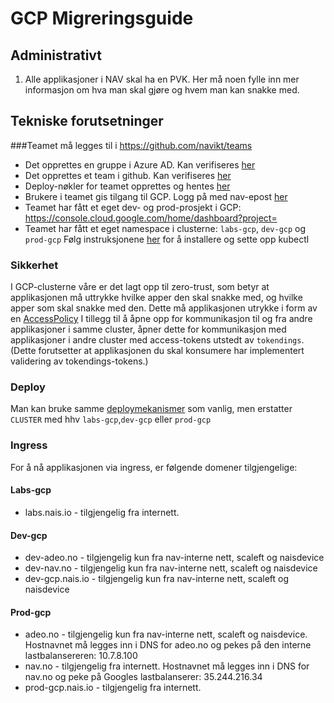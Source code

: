 # GCP Migreringsguide

## Administrativt
1. Alle applikasjoner i NAV skal ha en PVK. 
Her må noen fylle inn mer informasjon om hva man skal gjøre og hvem man kan snakke med.

## Tekniske forutsetninger
###Teamet må legges til i https://github.com/navikt/teams
* Det opprettes en gruppe i Azure AD. Kan verifiseres [her](https://portal.azure.com/#blade/Microsoft_AAD_IAM/ManagedAppMenuBlade/Users/appId/5cbaf0ba-4d99-48a1-acf5-cca701361fd2/objectId/4c5e3226-106e-404d-81be-d02f31104b5a)
* Det opprettes et team i github. Kan verifiseres [her](https://github.com/orgs/navikt/teams)
* Deploy-nøkler for teamet opprettes og hentes [her](https://deploy.nais.io/)
* Brukere i teamet gis tilgang til GCP. Logg på med nav-epost [her](https://console.cloud.google.com/)
* Teamet har fått et eget dev- og prod-prosjekt i GCP: https://console.cloud.google.com/home/dashboard?project=<dev-ditteamnavn>
* Teamet har fått et eget namespace i clusterne: `labs-gcp`, `dev-gcp` og `prod-gcp`
Følg instruksjonene [her](https://doc.nais.io/basics/access) for å installere og sette opp kubectl

### Sikkerhet
I GCP-clusterne våre er det lagt opp til zero-trust, som betyr at applikasjonen må uttrykke hvilke apper den skal snakke med, og hvilke apper som skal snakke med den.
Dette må applikasjonen utrykke i form av en [AccessPolicy](https://doc.nais.io/gcp/access-policy)
I tillegg til å åpne opp for kommunikasjon til og fra andre applikasjoner i samme cluster, åpner dette for kommunikasjon med applikasjoner i andre cluster med access-tokens utstedt av `tokendings`.
(Dette forutsetter at applikasjonen du skal konsumere har implementert validering av tokendings-tokens.)

### Deploy
Man kan bruke samme [deploymekanismer](https://doc.nais.io/deployment) som vanlig, men erstatter `CLUSTER` med hhv `labs-gcp`,`dev-gcp` eller `prod-gcp`

### Ingress
For å nå applikasjonen via ingress, er følgende domener tilgjengelige:

#### Labs-gcp
* labs.nais.io - tilgjengelig fra internett.

#### Dev-gcp
* dev-adeo.no - tilgjengelig kun fra nav-interne nett, scaleft og naisdevice
* dev-nav.no - tilgjengelig kun fra nav-interne nett, scaleft og naisdevice
* dev-gcp.nais.io - tilgjengelig kun fra nav-interne nett, scaleft og naisdevice

#### Prod-gcp
* adeo.no - tilgjengelig kun fra nav-interne nett, scaleft og naisdevice. Hostnavnet må legges inn i DNS for adeo.no og pekes på den interne lastbalansereren: 10.7.8.100
* nav.no - tilgjengelig fra internett. Hostnavnet må legges inn i DNS for nav.no og peke på Googles lastbalanserer: 35.244.216.34
* prod-gcp.nais.io - tilgjengelig fra internett.


